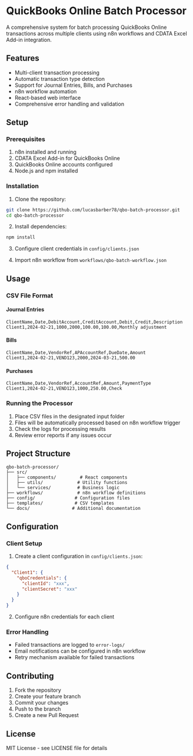 # QuickBooks Online Batch Processor

A comprehensive system for batch processing QuickBooks Online transactions across multiple clients using n8n workflows and CDATA Excel Add-in integration.

## Features

- Multi-client transaction processing
- Automatic transaction type detection
- Support for Journal Entries, Bills, and Purchases
- n8n workflow automation
- React-based web interface
- Comprehensive error handling and validation

## Setup

### Prerequisites

1. n8n installed and running
2. CDATA Excel Add-in for QuickBooks Online
3. QuickBooks Online accounts configured
4. Node.js and npm installed

### Installation

1. Clone the repository:
```bash
git clone https://github.com/lucasbarber78/qbo-batch-processor.git
cd qbo-batch-processor
```

2. Install dependencies:
```bash
npm install
```

3. Configure client credentials in `config/clients.json`

4. Import n8n workflow from `workflows/qbo-batch-workflow.json`

## Usage

### CSV File Format

#### Journal Entries
```csv
ClientName,Date,DebitAccount,CreditAccount,Debit,Credit,Description
Client1,2024-02-21,1000,2000,100.00,100.00,Monthly adjustment
```

#### Bills
```csv
ClientName,Date,VendorRef,APAccountRef,DueDate,Amount
Client1,2024-02-21,VEND123,2000,2024-03-21,500.00
```

#### Purchases
```csv
ClientName,Date,VendorRef,AccountRef,Amount,PaymentType
Client1,2024-02-21,VEND123,1000,250.00,Check
```

### Running the Processor

1. Place CSV files in the designated input folder
2. Files will be automatically processed based on n8n workflow trigger
3. Check the logs for processing results
4. Review error reports if any issues occur

## Project Structure

```
qbo-batch-processor/
├── src/
│   ├── components/         # React components
│   ├── utils/             # Utility functions
│   └── services/          # Business logic
├── workflows/             # n8n workflow definitions
├── config/               # Configuration files
├── templates/            # CSV templates
└── docs/                # Additional documentation
```

## Configuration

### Client Setup

1. Create a client configuration in `config/clients.json`:
```json
{
  "Client1": {
    "qboCredentials": {
      "clientId": "xxx",
      "clientSecret": "xxx"
    }
  }
}
```

2. Configure n8n credentials for each client

### Error Handling

- Failed transactions are logged to `error-logs/`
- Email notifications can be configured in n8n workflow
- Retry mechanism available for failed transactions

## Contributing

1. Fork the repository
2. Create your feature branch
3. Commit your changes
4. Push to the branch
5. Create a new Pull Request

## License

MIT License - see LICENSE file for details